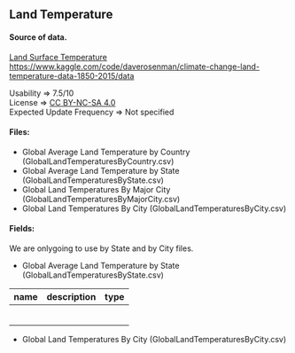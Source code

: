 ## Land Temperature

#### Source of data.

[Land Surface Temperature](https://www.kaggle.com/code/daverosenman/climate-change-land-temperature-data-1850-2015/data)<br>
https://www.kaggle.com/code/daverosenman/climate-change-land-temperature-data-1850-2015/data

Usability => 7.5/10 <br>
License => [CC BY-NC-SA 4.0](https://creativecommons.org/licenses/by-nc-sa/4.0/) <br>
Expected Update Frequency => Not specified

#### Files:

* Global Average Land Temperature by Country (GlobalLandTemperaturesByCountry.csv)
* Global Average Land Temperature by State (GlobalLandTemperaturesByState.csv)
* Global Land Temperatures By Major City (GlobalLandTemperaturesByMajorCity.csv)
* Global Land Temperatures By City (GlobalLandTemperaturesByCity.csv)

#### Fields:
We are onlygoing to use by State and by City files. 

* Global Average Land Temperature by State (GlobalLandTemperaturesByState.csv)

<table>
  <theader>
    <th>name</th>
    <th>description</th>
    <th>type</th>
  </theader> 
  <tbody>
    <tr><td></td><td></td><td></td></tr>
    <tr><td></td><td></td><td></td></tr>
    <tr><td></td><td></td><td></td></tr>
    <tr><td></td><td></td><td></td></tr>
    <tr><td></td><td></td><td></td></tr>
    <tr><td></td><td></td><td></td></tr>
  </tbody>
</table>


* Global Land Temperatures By City (GlobalLandTemperaturesByCity.csv)

